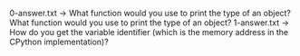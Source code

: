 0-answer.txt -> What function would you use to print the type of an object?What function would you use to print the type of an object?
1-answer.txt -> How do you get the variable identifier (which is the memory address in the CPython implementation)?

